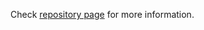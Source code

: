 Check [repository page](https://sebastianswann.github.io/hou-hdk-sop-edgelength/) for more information.